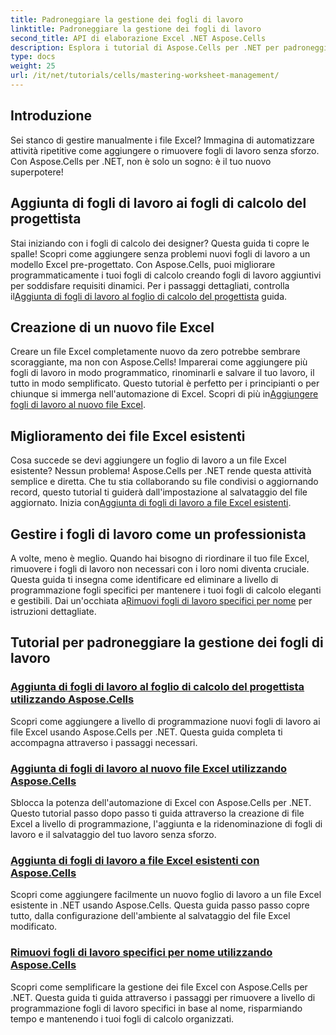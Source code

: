 ```yaml
---
title: Padroneggiare la gestione dei fogli di lavoro
linktitle: Padroneggiare la gestione dei fogli di lavoro
second_title: API di elaborazione Excel .NET Aspose.Cells
description: Esplora i tutorial di Aspose.Cells per .NET per padroneggiare l'automazione di Excel. Impara ad aggiungere/rimuovere fogli di lavoro in file Excel nuovi o esistenti in modo programmatico.
type: docs
weight: 25
url: /it/net/tutorials/cells/mastering-worksheet-management/
---
```

## Introduzione

Sei stanco di gestire manualmente i file Excel? Immagina di automatizzare attività ripetitive come aggiungere o rimuovere fogli di lavoro senza sforzo. Con Aspose.Cells per .NET, non è solo un sogno: è il tuo nuovo superpotere!  

## Aggiunta di fogli di lavoro ai fogli di calcolo del progettista  

 Stai iniziando con i fogli di calcolo dei designer? Questa guida ti copre le spalle! Scopri come aggiungere senza problemi nuovi fogli di lavoro a un modello Excel pre-progettato. Con Aspose.Cells, puoi migliorare programmaticamente i tuoi fogli di calcolo creando fogli di lavoro aggiuntivi per soddisfare requisiti dinamici. Per i passaggi dettagliati, controlla il[Aggiunta di fogli di lavoro al foglio di calcolo del progettista](./adding-worksheets-to-designer-spreadsheet/) guida.  

## Creazione di un nuovo file Excel  

 Creare un file Excel completamente nuovo da zero potrebbe sembrare scoraggiante, ma non con Aspose.Cells! Imparerai come aggiungere più fogli di lavoro in modo programmatico, rinominarli e salvare il tuo lavoro, il tutto in modo semplificato. Questo tutorial è perfetto per i principianti o per chiunque si immerga nell'automazione di Excel. Scopri di più in[Aggiungere fogli di lavoro al nuovo file Excel](./adding-worksheets-to-new-excel-file/).  

## Miglioramento dei file Excel esistenti  

 Cosa succede se devi aggiungere un foglio di lavoro a un file Excel esistente? Nessun problema! Aspose.Cells per .NET rende questa attività semplice e diretta. Che tu stia collaborando su file condivisi o aggiornando record, questo tutorial ti guiderà dall'impostazione al salvataggio del file aggiornato. Inizia con[Aggiunta di fogli di lavoro a file Excel esistenti](./adding-worksheets-to-existing-excel-file/).  

## Gestire i fogli di lavoro come un professionista  

 A volte, meno è meglio. Quando hai bisogno di riordinare il tuo file Excel, rimuovere i fogli di lavoro non necessari con i loro nomi diventa cruciale. Questa guida ti insegna come identificare ed eliminare a livello di programmazione fogli specifici per mantenere i tuoi fogli di calcolo eleganti e gestibili. Dai un'occhiata a[Rimuovi fogli di lavoro specifici per nome](./remove-specific-worksheets-by-name/) per istruzioni dettagliate.  

## Tutorial per padroneggiare la gestione dei fogli di lavoro
### [Aggiunta di fogli di lavoro al foglio di calcolo del progettista utilizzando Aspose.Cells](./adding-worksheets-to-designer-spreadsheet/)
Scopri come aggiungere a livello di programmazione nuovi fogli di lavoro ai file Excel usando Aspose.Cells per .NET. Questa guida completa ti accompagna attraverso i passaggi necessari.
### [Aggiunta di fogli di lavoro al nuovo file Excel utilizzando Aspose.Cells](./adding-worksheets-to-new-excel-file/)
Sblocca la potenza dell'automazione di Excel con Aspose.Cells per .NET. Questo tutorial passo dopo passo ti guida attraverso la creazione di file Excel a livello di programmazione, l'aggiunta e la ridenominazione di fogli di lavoro e il salvataggio del tuo lavoro senza sforzo.
### [Aggiunta di fogli di lavoro a file Excel esistenti con Aspose.Cells](./adding-worksheets-to-existing-excel-file/)
Scopri come aggiungere facilmente un nuovo foglio di lavoro a un file Excel esistente in .NET usando Aspose.Cells. Questa guida passo passo copre tutto, dalla configurazione dell'ambiente al salvataggio del file Excel modificato.
### [Rimuovi fogli di lavoro specifici per nome utilizzando Aspose.Cells](./remove-specific-worksheets-by-name/)
Scopri come semplificare la gestione dei file Excel con Aspose.Cells per .NET. Questa guida ti guida attraverso i passaggi per rimuovere a livello di programmazione fogli di lavoro specifici in base al nome, risparmiando tempo e mantenendo i tuoi fogli di calcolo organizzati.